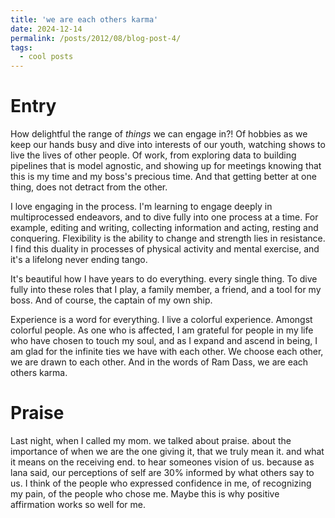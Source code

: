 ```yaml
---
title: 'we are each others karma'
date: 2024-12-14
permalink: /posts/2012/08/blog-post-4/
tags:
  - cool posts
---
```


Entry
======
How delightful the range of _things_ we can engage in?! Of hobbies as we keep our hands busy and dive into interests of our youth, watching shows to live the lives of other people. Of work, from exploring data to building pipelines that is model agnostic, and showing up for meetings knowing that this is my time and my boss's precious time. And that getting better at one thing, does not detract from the other. 

I love engaging in the process. I'm learning to engage deeply in multiprocessed endeavors, and to dive fully into one process at a time. For example, editing and writing, collecting information and acting, resting and conquering. Flexibility is the ability to change and strength lies in resistance. I find this duality in processes of physical activity and mental exercise, and it's a lifelong never ending tango. 

It's beautiful how I have years to do everything. every single thing. To dive fully into these roles that I play, a family member, a friend, and a tool for my boss. And of course, the captain of my own ship. 

Experience is a word for everything. I live a colorful experience. Amongst colorful people. As one who is affected, I am grateful for people in my life who have chosen to touch my soul, and as I expand and ascend in being, I am glad for the infinite ties we have with each other. We choose each other, we are drawn to each other. And in the words of Ram Dass, 
we are each others karma. 


Praise
=====
Last night, when I called my mom. we talked about praise. about the importance of when we are the one giving it, that we truly mean it. and what it means on the receiving end. to hear someones vision of us. because as lana said, our perceptions of self are 30% informed by what others say to us. I think of the people who expressed confidence in me, of recognizing my pain, of the people who chose me. Maybe this is why positive affirmation works so well for me. 